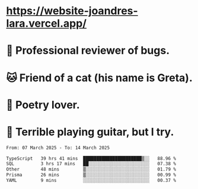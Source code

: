 # https://website-joandres-lara.vercel.app/
# 🐛 Professional reviewer of bugs.
# 🐱 Friend of a cat (his name is Greta).
# 📜 Poetry lover.
# 🎸 Terrible playing guitar, but I try.

<!--START_SECTION:waka-->

```txt
From: 07 March 2025 - To: 14 March 2025

TypeScript   39 hrs 41 mins  ██████████████████████▒░░   88.96 %
SQL          3 hrs 17 mins   ██░░░░░░░░░░░░░░░░░░░░░░░   07.38 %
Other        48 mins         ▒░░░░░░░░░░░░░░░░░░░░░░░░   01.79 %
Prisma       26 mins         ▒░░░░░░░░░░░░░░░░░░░░░░░░   00.99 %
YAML         9 mins          ░░░░░░░░░░░░░░░░░░░░░░░░░   00.37 %
```

<!--END_SECTION:waka-->
